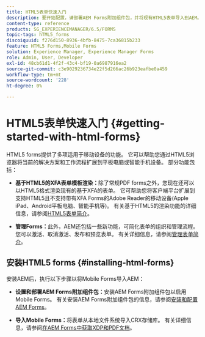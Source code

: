 ```yaml
---
title: HTML5表单快速入门
description: 要开始配置，请部署AEM Forms附加组件包，并将现有HTML5表单导入到AEM。
content-type: reference
products: SG_EXPERIENCEMANAGER/6.5/FORMS
topic-tags: hTML5_forms
discoiquuid: f276d150-8936-4bfb-8475-7ca36815b233
feature: HTML5 Forms,Mobile Forms
solution: Experience Manager, Experience Manager Forms
role: Admin, User, Developer
exl-id: 48cb61d1-4f2f-43c4-bf19-0a6987916ea2
source-git-commit: c3e9029236734e22f5d266ac26b923eafbe0a459
workflow-type: tm+mt
source-wordcount: '228'
ht-degree: 0%

---
```


# HTML5表单快速入门 {#getting-started-with-html-forms}

HTML5 forms提供了多项适用于移动设备的功能。 它可以帮助您通过HTML5浏览器将当前的解决方案和工作流程扩展到平板电脑或智能手机设备。 部分功能包括：

* **基于HTML5的XFA表单模板渲染：**&#x200B;除了常规PDF forms之外，您现在还可以以HTML5格式渲染现有的基于XFA的表单。 它可帮助您将客户端平台扩展到支持HTML5且不支持带有XFA Forms的Adobe Reader的移动设备(Apple iPad、Android平板电脑、智能手机等)。 有关基于HTML5的渲染功能的详细信息，请参阅[HTML5表单简介](/help/forms/using/introduction.md)。

* **管理Forms：**&#x200B;此外，AEM还包括一些新功能，可简化表单的组织和管理流程。 您可以激活、取消激活、发布和预览表单。 有关详细信息，请参阅[管理表单简介](/help/forms/using/introduction-managing-forms.md)。

## 安装HTML5 forms {#installing-html-forms}

安装AEM后，执行以下步骤以将Mobile Forms导入AEM：

* **设置和部署AEM Forms附加组件包：**&#x200B;安装AEM Forms附加组件包以启用Mobile Forms。 有关安装AEM Forms附加组件包的信息，请参阅[安装和配置AEM Forms](/help/forms/using/installing-configuring-aem-forms-osgi.md)。

* **导入Mobile Forms：**&#x200B;将表单从本地文件系统导入CRX存储库。 有关详细信息，请参阅[在AEM Forms中获取XDP和PDF文档](/help/forms/using/get-xdp-pdf-documents-aem.md)。
